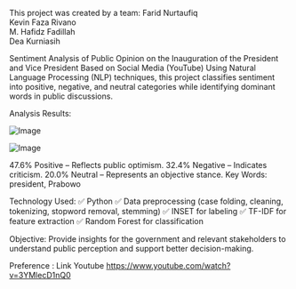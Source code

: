 This project was created by a team: 
Farid Nurtaufiq  
Kevin Faza Rivano  
M. Hafidz Fadillah  
Dea Kurniasih  


Sentiment Analysis of Public Opinion on the Inauguration of the President and Vice President Based on Social Media (YouTube) Using Natural Language Processing (NLP) techniques, this project classifies sentiment into positive, negative, and neutral categories while identifying dominant words in public discussions.

Analysis Results:

![Image](https://github.com/user-attachments/assets/d680413b-f74f-432c-9c70-fbe75da8a863)

![Image](https://github.com/user-attachments/assets/2d7d1462-54e3-4f03-aa25-a51608a5e7a3)

47.6% Positive – Reflects public optimism. 
32.4% Negative – Indicates criticism. 
20.0% Neutral – Represents an objective stance. 
Key Words: president, Prabowo 

Technology Used: 
✅ Python 
✅ Data preprocessing (case folding, cleaning, tokenizing, stopword removal, stemming) 
✅ INSET for labeling 
✅ TF-IDF for feature extraction 
✅ Random Forest for classification 

Objective: 
Provide insights for the government and relevant stakeholders to understand public perception and support better decision-making.

Preference : 
Link Youtube 
https://www.youtube.com/watch?v=3YMlecD1nQ0
